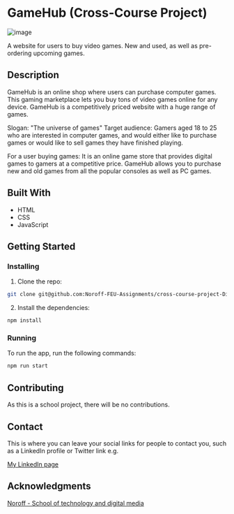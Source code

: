 # GameHub (Cross-Course Project)

![image](https://user-images.githubusercontent.com/52622303/164316813-4b12d99f-aeb7-4069-85cf-e72b3a50ac99.png)

A website for users to buy video games. New and used, as well as pre-ordering upcoming games. 

## Description
GameHub is an online shop where users can purchase computer games. This gaming marketplace lets you buy tons of video games online for any device.
GameHub is a competitively priced website with a huge range of games.

Slogan: "The universe of games" 
Target audience: Gamers aged 18 to 25 who are interested in computer games, and would either like to purchase games or would like to sell games they have finished playing. 

For a user buying games: It is an online game store that provides digital games to gamers at a competitive price.
GameHub allows you to purchase new and old games from all the popular consoles as well as PC games. 

## Built With

- HTML
- CSS
- JavaScript

## Getting Started

### Installing

1. Clone the repo:

```bash
git clone git@github.com:Noroff-FEU-Assignments/cross-course-project-DinaOluf.git
```

2. Install the dependencies:

```
npm install
```

### Running

To run the app, run the following commands:

```bash
npm run start
```

## Contributing

As this is a school project, there will be no contributions.

## Contact

This is where you can leave your social links for people to contact you, such as a LinkedIn profile or Twitter link e.g.

[My LinkedIn page](https://www.linkedin.com/in/dina-olufsen-42922721a/)


## Acknowledgments

[Noroff - School of technology and digital media](https://www.noroff.no/)
